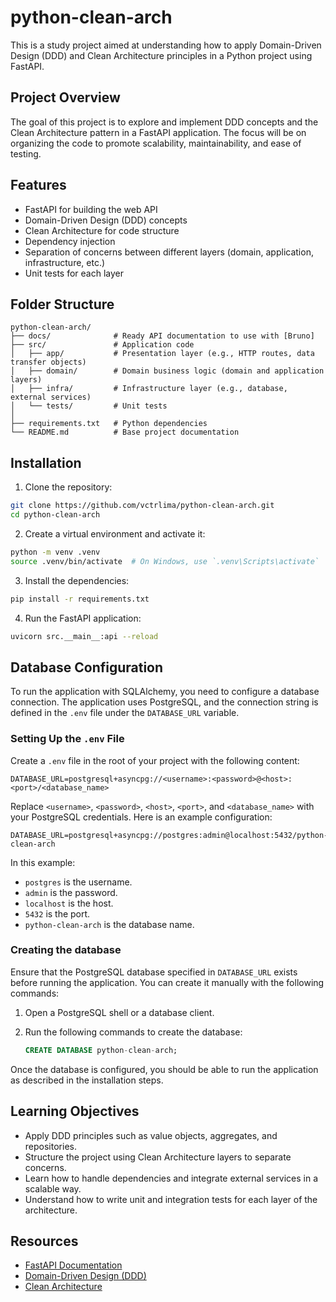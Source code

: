 # python-clean-arch

This is a study project aimed at understanding how to apply Domain-Driven Design (DDD) and Clean Architecture principles in a Python project using FastAPI.

## Project Overview

The goal of this project is to explore and implement DDD concepts and the Clean Architecture pattern in a FastAPI application. The focus will be on organizing the code to promote scalability, maintainability, and ease of testing.

## Features

- FastAPI for building the web API
- Domain-Driven Design (DDD) concepts
- Clean Architecture for code structure
- Dependency injection
- Separation of concerns between different layers (domain, application, infrastructure, etc.)
- Unit tests for each layer

## Folder Structure

```plaintext
python-clean-arch/
├── docs/              # Ready API documentation to use with [Bruno]
├── src/               # Application code
│   ├── app/           # Presentation layer (e.g., HTTP routes, data transfer objects)
│   ├── domain/        # Domain business logic (domain and application layers)
│   ├── infra/         # Infrastructure layer (e.g., database, external services)
│   └── tests/         # Unit tests
│
├── requirements.txt   # Python dependencies
└── README.md          # Base project documentation
```

## Installation

1. Clone the repository:

```bash
git clone https://github.com/vctrlima/python-clean-arch.git
cd python-clean-arch
```

2. Create a virtual environment and activate it:

```bash
python -m venv .venv
source .venv/bin/activate  # On Windows, use `.venv\Scripts\activate`
```

3. Install the dependencies:

```bash
pip install -r requirements.txt
```

4. Run the FastAPI application:

```bash
uvicorn src.__main__:api --reload
```

## Database Configuration

To run the application with SQLAlchemy, you need to configure a database connection. The application uses PostgreSQL, and the connection string is defined in the `.env` file under the `DATABASE_URL` variable. 

### Setting Up the `.env` File

Create a `.env` file in the root of your project with the following content:

```plaintext
DATABASE_URL=postgresql+asyncpg://<username>:<password>@<host>:<port>/<database_name>
```

Replace `<username>`, `<password>`, `<host>`, `<port>`, and `<database_name>` with your PostgreSQL credentials. Here is an example configuration:

```plaintext
DATABASE_URL=postgresql+asyncpg://postgres:admin@localhost:5432/python-clean-arch
```

In this example:
- `postgres` is the username.
- `admin` is the password.
- `localhost` is the host.
- `5432` is the port.
- `python-clean-arch` is the database name.

### Creating the database

Ensure that the PostgreSQL database specified in `DATABASE_URL` exists before running the application. You can create it manually with the following commands:

1. Open a PostgreSQL shell or a database client.
2. Run the following commands to create the database:

   ```sql
   CREATE DATABASE python-clean-arch;
   ```

Once the database is configured, you should be able to run the application as described in the installation steps.

## Learning Objectives

- Apply DDD principles such as value objects, aggregates, and repositories.
- Structure the project using Clean Architecture layers to separate concerns.
- Learn how to handle dependencies and integrate external services in a scalable way.
- Understand how to write unit and integration tests for each layer of the architecture.

## Resources

- [FastAPI Documentation](https://fastapi.tiangolo.com/)
- [Domain-Driven Design (DDD)](https://martinfowler.com/bliki/DomainDrivenDesign.html)
- [Clean Architecture](https://8thlight.com/blog/uncle-bob/2012/08/13/the-clean-architecture.html)
